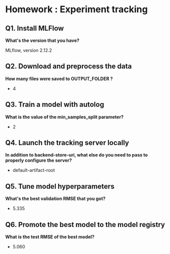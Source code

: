 # Homework : Experiment tracking

## Q1. Install MLFlow

**What's the version that you have?**

MLflow, version 2.12.2

## Q2. Download and preprocess the data

**How many files were saved to OUTPUT_FOLDER ?**

- 4

## Q3. Train a model with autolog

**What is the value of the min_samples_split parameter?**

- 2

## Q4. Launch the tracking server locally


**In addition to backend-store-uri, what else do you need to pass to properly configure the server?**

- default-artifact-root

## Q5. Tune model hyperparameters

**What's the best validation RMSE that you got?**

- 5.335

## Q6. Promote the best model to the model registry

**What is the test RMSE of the best model?**

- 5.060
